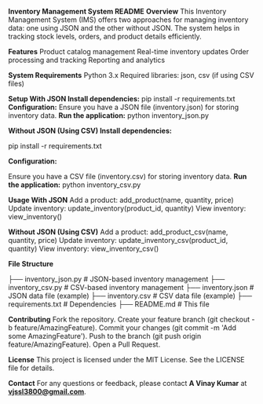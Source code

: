 **Inventory Management System README**
**Overview**
This Inventory Management System (IMS) offers two approaches for managing inventory data: one using JSON and the other without JSON. The system helps in tracking stock levels, orders, and product details efficiently.

**Features**
Product catalog management
Real-time inventory updates
Order processing and tracking
Reporting and analytics

**System Requirements**
Python 3.x
Required libraries: json, csv (if using CSV files)

**Setup
With JSON
Install dependencies:**
pip install -r requirements.txt
**Configuration:**
Ensure you have a JSON file (inventory.json) for storing inventory data.
**Run the application:**
python inventory_json.py


**Without JSON (Using CSV)
Install dependencies:**

pip install -r requirements.txt

**Configuration:**

Ensure you have a CSV file (inventory.csv) for storing inventory data.
**Run the application:**
python inventory_csv.py

**Usage
With JSON**
Add a product:
add_product(name, quantity, price)
Update inventory:
update_inventory(product_id, quantity)
View inventory:
view_inventory()

**Without JSON (Using CSV)**
Add a product:
add_product_csv(name, quantity, price)
Update inventory:
update_inventory_csv(product_id, quantity)
View inventory:
view_inventory_csv()

**File Structure**

├── inventory_json.py         # JSON-based inventory management
├── inventory_csv.py          # CSV-based inventory management
├── inventory.json            # JSON data file (example)
├── inventory.csv             # CSV data file (example)
├── requirements.txt          # Dependencies
├── README.md                 # This file


**Contributing**
Fork the repository.
Create your feature branch (git checkout -b feature/AmazingFeature).
Commit your changes (git commit -m 'Add some AmazingFeature').
Push to the branch (git push origin feature/AmazingFeature).
Open a Pull Request.

**License**
This project is licensed under the MIT License. See the LICENSE file for details.

**Contact**
For any questions or feedback, please contact **A Vinay Kumar** at **vjssl3800@gmail.com**.

